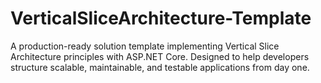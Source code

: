 # VerticalSliceArchitecture-Template
A production-ready solution template implementing Vertical Slice Architecture principles with ASP.NET Core. Designed to help developers structure scalable, maintainable, and testable applications from day one.
